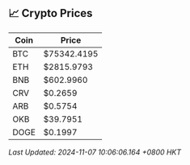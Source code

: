 ## 📈 Crypto Prices

| Coin | Price |
| ---- | ----- |
| BTC | $75342.4195 |
| ETH | $2815.9793 |
| BNB | $602.9960 |
| CRV | $0.2659 |
| ARB | $0.5754 |
| OKB | $39.7951 |
| DOGE | $0.1997 |

_Last Updated: 2024-11-07 10:06:06.164 +0800 HKT_